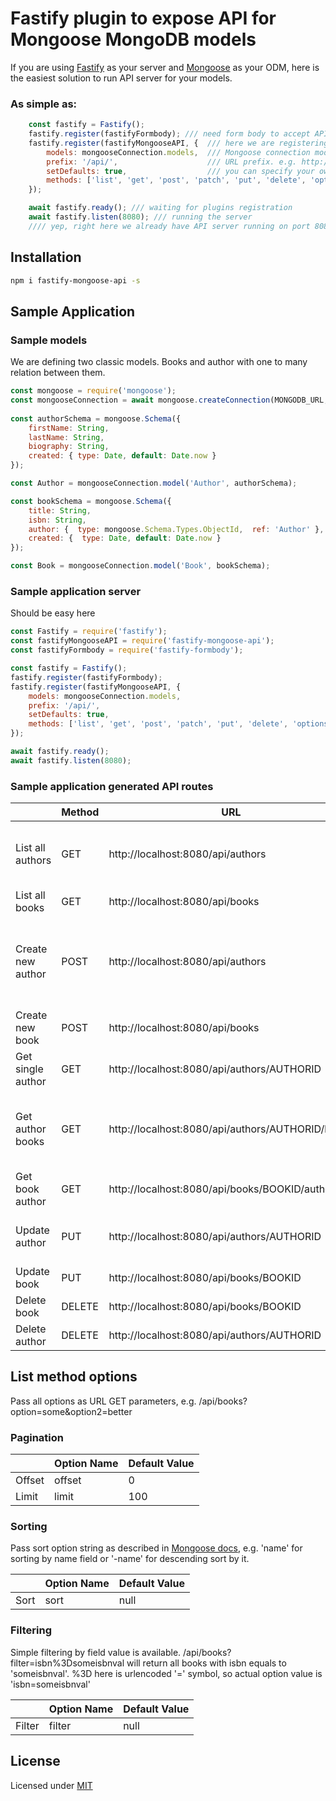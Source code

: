 # Fastify plugin to expose API for Mongoose MongoDB models

If you are using [Fastify](https://github.com/fastify/fastify) as your server and [Mongoose](https://github.com/Automattic/mongoose) as your ODM, here is the easiest solution to run API server for your models.

### As simple as:
```javascript
    const fastify = Fastify();
    fastify.register(fastifyFormbody); /// need form body to accept API parameters
    fastify.register(fastifyMongooseAPI, {  /// here we are registering our plugin
        models: mongooseConnection.models,  /// Mongoose connection models
        prefix: '/api/',                    /// URL prefix. e.g. http://localhost/api/...
        setDefaults: true,                  /// you can specify your own api methods on models, our trust our default ones (check em here)
        methods: ['list', 'get', 'post', 'patch', 'put', 'delete', 'options'] /// HTTP methods
    });

    await fastify.ready(); /// waiting for plugins registration
    await fastify.listen(8080); /// running the server
    //// yep, right here we already have API server running on port 8080 with methods for all MongoDB models of your mongoose instance.
```
## Installation

```bash
npm i fastify-mongoose-api -s
```

## Sample Application 

### Sample models

We are defining two classic models. Books and author with one to many relation between them.

``` javascript
const mongoose = require('mongoose');
const mongooseConnection = await mongoose.createConnection(MONGODB_URL, { useNewUrlParser: true });
    
const authorSchema = mongoose.Schema({
    firstName: String,
    lastName: String,
    biography: String,
    created: { type: Date, default: Date.now }
});

const Author = mongooseConnection.model('Author', authorSchema);

const bookSchema = mongoose.Schema({
    title: String,
    isbn: String,
    author: {  type: mongoose.Schema.Types.ObjectId,  ref: 'Author' },
    created: {  type: Date, default: Date.now }
});

const Book = mongooseConnection.model('Book', bookSchema);
```
### Sample application server
Should be easy here
```javascript
const Fastify = require('fastify');
const fastifyMongooseAPI = require('fastify-mongoose-api');
const fastifyFormbody = require('fastify-formbody');

const fastify = Fastify();
fastify.register(fastifyFormbody);
fastify.register(fastifyMongooseAPI, {
    models: mongooseConnection.models,
    prefix: '/api/',
    setDefaults: true,
    methods: ['list', 'get', 'post', 'patch', 'put', 'delete', 'options']
});

await fastify.ready();
await fastify.listen(8080);
```
### Sample application generated API routes

|               | Method        | URL   |       |
| ------------- | ------------- | ----- | ----- | 
| List all authors | GET | http://localhost:8080/api/authors | Pagination, sorting and filtering [are ready](#list-method-options) |
| List all books | GET | http://localhost:8080/api/books |   |
| Create new author | POST | http://localhost:8080/api/authors | Send properties using FormData ( todo: link to sample code ) |
| Create new book | POST | http://localhost:8080/api/books |  |
| Get single author | GET | http://localhost:8080/api/authors/AUTHORID | |
| Get author books | GET | http://localhost:8080/api/authors/AUTHORID/books | Plugin build relations based on models definition |
| Get book author | GET | http://localhost:8080/api/books/BOOKID/author | Same in reverse way |
| Update author | PUT | http://localhost:8080/api/authors/AUTHORID | Send properties using FormData |
| Update book | PUT | http://localhost:8080/api/books/BOOKID |   |
| Delete book | DELETE | http://localhost:8080/api/books/BOOKID | Be careful |
| Delete author | DELETE | http://localhost:8080/api/authors/AUTHORID |   |


## List method options

Pass all options as URL GET parameters, e.g. /api/books?option=some&option2=better

### Pagination

|         | Option Name | Default Value |
| ------- | ----------- | ------------- |
| Offset  | offset      | 0             |
| Limit   | limit       | 100           |

### Sorting

Pass sort option string as described in [Mongoose docs](https://mongoosejs.com/docs/api.html#query_Query-sort), e.g. 'name' for sorting by name field or '-name' for descending sort by it.

|         | Option Name | Default Value |
| ------- | ----------- | ------------- |
| Sort    | sort        | null          |

### Filtering

Simple filtering by field value is available. /api/books?filter=isbn%3Dsomeisbnval will return all books with isbn equals to 'someisbnval'. %3D here is urlencoded '=' symbol, so actual option value is 'isbn=someisbnval'

|         | Option Name | Default Value |
| ------- | ----------- | ------------- |
| Filter  | filter      | null          |

## License

Licensed under [MIT](./LICENSE)